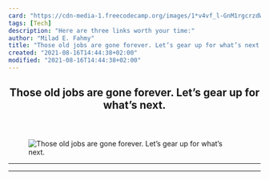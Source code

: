 ```yaml
---
card: "https://cdn-media-1.freecodecamp.org/images/1*v4vf_l-GnM1rgcrzdWYpRg.jpeg"
tags: [Tech]
description: "Here are three links worth your time:"
author: "Milad E. Fahmy"
title: "Those old jobs are gone forever. Let’s gear up for what’s next."
created: "2021-08-16T14:44:38+02:00"
modified: "2021-08-16T14:44:38+02:00"
---
```

<div class="site-wrapper">
<main id="site-main" class="site-main outer">
<div class="inner">
<article class="post-full post tag-tech tag-data-science tag-life-lessons tag-design tag-startup ">
<header class="post-full-header">
<h1 class="post-full-title">Those old jobs are gone forever. Let’s gear up for what’s next.</h1>
</header>
<figure class="post-full-image">
<picture>
<source media="(max-width: 700px)" sizes="1px" srcset="data:image/gif;base64,R0lGODlhAQABAIAAAAAAAP///yH5BAEAAAAALAAAAAABAAEAAAIBRAA7 1w">
<source media="(min-width: 701px)" sizes="(max-width: 800px) 400px,
(max-width: 1170px) 700px,
1400px" srcset="https://cdn-media-1.freecodecamp.org/images/1*v4vf_l-GnM1rgcrzdWYpRg.jpeg 300w,
https://cdn-media-1.freecodecamp.org/images/1*v4vf_l-GnM1rgcrzdWYpRg.jpeg 600w,
https://cdn-media-1.freecodecamp.org/images/1*v4vf_l-GnM1rgcrzdWYpRg.jpeg 1000w,
https://cdn-media-1.freecodecamp.org/images/1*v4vf_l-GnM1rgcrzdWYpRg.jpeg 2000w">
<img onerror="this.style.display='none'" src="https://cdn-media-1.freecodecamp.org/images/1*v4vf_l-GnM1rgcrzdWYpRg.jpeg" alt="Those old jobs are gone forever. Let’s gear up for what’s next.">
</picture>
</figure>
<section class="post-full-content">
<div class="post-content">
</div>
<hr>
<hr>
</section>
</article>
</div>
</main>
</div>
<!-- Google Tag Manager (noscript) -->
<!-- End Google Tag Manager (noscript) -->

